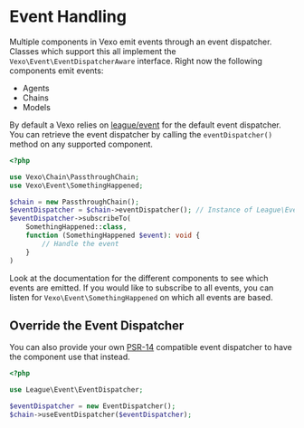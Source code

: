 # Event Handling

Multiple components in Vexo emit events through an event dispatcher. Classes which support this all implement the `Vexo\Event\EventDispatcherAware` interface. Right now the following components emit events:

* Agents
* Chains
* Models

By default a Vexo relies on [league/event](https://event.thephpleague.com/) for the default event dispatcher. You can retrieve the event dispatcher by calling the `eventDispatcher()` method on any supported component.

```php
<?php

use Vexo\Chain\PassthroughChain;
use Vexo\Event\SomethingHappened;

$chain = new PassthroughChain();
$eventDispatcher = $chain->eventDispatcher(); // Instance of League\Event\EventDispatcher
$eventDispatcher->subscribeTo(
    SomethingHappened::class,
    function (SomethingHappened $event): void {
        // Handle the event
    }
)
```

Look at the documentation for the different components to see which events are emitted. If you would like to subscribe to all events, you can listen for `Vexo\Event\SomethingHappened` on which all events are based.

## Override the Event Dispatcher

You can also provide your own [PSR-14](https://www.php-fig.org/psr/psr-14/) compatible event dispatcher to have the component use that instead.

```php
<?php

use League\Event\EventDispatcher;

$eventDispatcher = new EventDispatcher();
$chain->useEventDispatcher($eventDispatcher);
```
